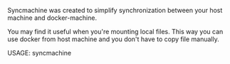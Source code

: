 Syncmachine was created to simplify synchronization between your host machine and docker-machine.

You may find it useful when you're mounting local files. This way you can use docker from host machine and you don't have to copy file manually.

USAGE:
syncmachine <machine name> <directory to be synchronized>
